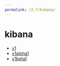 ```yaml
---
permalink: /2.7/kibana/
---
```


# kibana



* [v1](v1/index.md)
* [v1alpha1](v1alpha1/index.md)
* [v1beta1](v1beta1/index.md)